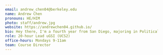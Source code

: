 ```yaml
---
email: andrew_chen04@berkeley.edu
name: Andrew Chen
pronouns: HE/HIM
photo: staff/andrew.jpg
website: https://andrewchen04.github.io/
bio: Hey there, I'm a fourth year from San Diego, majoring in Political Science and Psychology and minoring in Data Science. Data 8 transformed my college journey, and I hope it'll be a rewarding experience for you too! 🙂
role: 20-hour Lead uGSI (UCS2)
office-hours: Mondays 9-11am
team: Course Director
---
```

